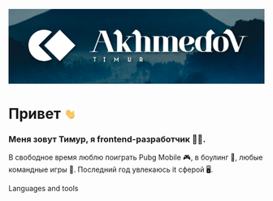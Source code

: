 ![Header](https://github.com/AkhmedovTimur/AkhmedovTimur/blob/main/assets/%D0%A1%D0%BD%D0%B8%D0%BC%D0%BE%D0%BA%20%D1%8D%D0%BA%D1%80%D0%B0%D0%BD%D0%B0%20%D0%BE%D1%82%202022-03-08%2019-27-09.png)

# Привет <img src="https://github.com/AkhmedovTimur/AkhmedovTimur/blob/main/assets/waving-hand-joypixels.gif" width="25px" />
### Меня зовут Тимур, я frontend-разработчик 🧑‍💻.
В свободное время люблю поиграть Pubg Mobile 🎮, в боулинг 🎳, любые командные
игры 🎲. Последний год увлекаюсь it сферой 🖥️.

Languages and tools
<div>
<img src="" title="Javascript" style="height:50px/>
<img src="" title="Javascript" style="height:50px/>
<img src="" title="Javascript" style="height:50px/>
<img src="" title="Javascript" style="height:50px/>
<img src="" title="Javascript" style="height:50px/>

</div>

Follow me
